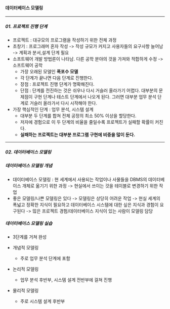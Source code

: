 #### 데이터베이스 모델링

---

##### 01. 프로젝트 진행 단계

- 프로젝트  :  대규모의 프로그램을 작성하기 위한 전체 과정
- 초창기 : 프로그래머 혼자 작성 -> 작성 규모가 커지고 사용자들의 요구사항 늘어남 -> 계획과 분서,설계 단계 필요
- 소프트웨어 개발 방법론이 나타남. 다른 공학 분야의 것을 가져와 적합하게 수정 -> 소프트웨어 공학
  - 가장 오래된 모델인 **폭포수 모델**
  - 각 단계가 끝나면 다음 단계로 진행한다.
  - 장점 : 프로젝트 진행 단계가 명확해진다.
  - 단점 : 단계를 전진하는 것은 쉬우나 다시 거슬러 올라가기 어렵다. 대부분의 문제점이 구현 단계나 테스트 단계에서 나오게 된다. 그러면 대부분 업무 분석 단계로 거슬러 올라가서 다시 시작해야 한다.
- 가장 핵심적인 단계 : 업무 분석, 시스템 설계
  - 대부분 두 단계를 합쳐 전체 공정의 최소 50% 이상을 할당한다.
  - 저자에 경험으로 이 두 단계의 비율을 줄일수록 프로젝트가 실패할 확률이 커진다.
  - **실패하는 프로젝트는 대부분 프로그램 구현에 비중을 많이 둔다.**



---

##### 02. 데이터베이스 모델링

##### 데이터베이스 모델링 개념

- 데이터베이스 모델링 : 현 세계에서 사용되는 작업이나 사물들을 DBMS의 데이터베이스 개체로 옮기기 위한 과정 -> 현실에서 쓰이는 것을 테이블로 변경하기 위한 작업
- 좋은 모델링/나쁜 모델링은 있다 -> 모델링은 상당히 어려운 작업 -> 현실 세계의 폭넓고 정확한 지식이 필요하고 데이터베이스 시스템에 대한 싶은 지식과 경험이 요구된다 -> 많은 프로젝트 경험/데이터베이스 지식이 있는 사람이 모델링 담당





##### 데이터베이스 모델링 실습

- 3단계를 거쳐 완성

- 개념적 모델링

  - 주로 업무 분석 단계에 포함

- 논리적 모델링

  - 업무 분석 후반부, 시스템 설계 전반부에 걸쳐 진행

- 물리적 모델링

  - 주로 시스템 설계 후반부

